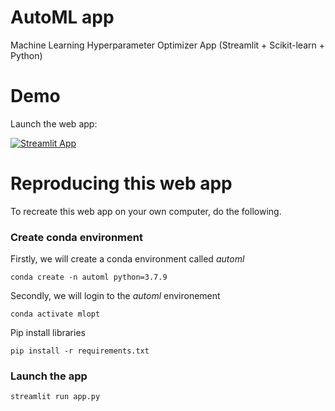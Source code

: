 # AutoML app

Machine Learning Hyperparameter Optimizer App (Streamlit + Scikit-learn + Python)

# Demo

Launch the web app:

[![Streamlit App](https://static.streamlit.io/badges/streamlit_badge_black_white.svg)](https://share.streamlit.io/dataprofessor/ml-opt-app/main/ml-opt-app.py)

# Reproducing this web app
To recreate this web app on your own computer, do the following.

### Create conda environment
Firstly, we will create a conda environment called *automl*
```
conda create -n automl python=3.7.9
```
Secondly, we will login to the *automl* environement
```
conda activate mlopt
```

Pip install libraries
```
pip install -r requirements.txt
```

###  Launch the app

```
streamlit run app.py
```
